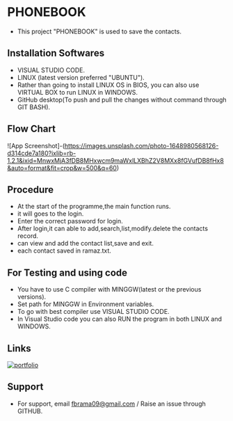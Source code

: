 # PHONEBOOK

*  This project "PHONEBOOK" is used to save the contacts.



## Installation Softwares

*   VISUAL STUDIO CODE.
*   LINUX (latest version preferred "UBUNTU").
*   Rather than going to install LINUX OS in BIOS, you can also use VIRTUAL BOX to run LINUX in WINDOWS.
*   GitHub desktop(To push and pull the changes without command through GIT BASH).

## Flow Chart


![App Screenshot]-(https://images.unsplash.com/photo-1648980568126-d314cde7a180?ixlib=rb-1.2.1&ixid=MnwxMjA3fDB8MHxwcm9maWxlLXBhZ2V8MXx8fGVufDB8fHx8&auto=format&fit=crop&w=500&q=60)


## Procedure

*  At the start of the programme,the main function runs.
*  it will goes to the login.
*  Enter the correct password for login.
*  After login,it can able to add,search,list,modify.delete the contacts record. 
*  can view and add the contact list,save and exit.
*  each contact saved in ramaz.txt.

## For Testing and using code

* You have to use C compiler with MINGGW(latest or the previous versions).
* Set path for MINGGW in Environment variables.
* To go with best compiler use VISUAL STUDIO CODE.
* In Visual Studio code you can also RUN the program in both LINUX and WINDOWS.

## Links

[![portfolio](https://img.shields.io/badge/my_portfolio-000?style=for-the-badge&logo=ko-fi&logoColor=white)](https://github.com/Ramasamy08/M1_PHONEBOOK.git)

## Support

*   For support, email fbrama09@gmail.com / Raise an issue through GITHUB.